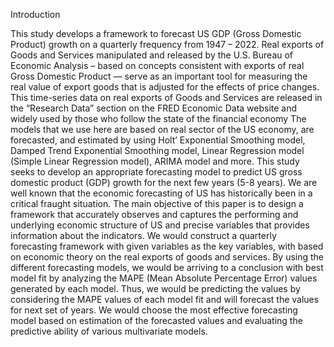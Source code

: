 Introduction
 
This study develops a framework to forecast US GDP (Gross Domestic Product) growth on a quarterly frequency from 1947 – 2022. Real exports of Goods and Services manipulated and released by the U.S. Bureau of Economic Analysis – based on concepts consistent with exports of real Gross Domestic Product — serve as an important tool for measuring the real value of export goods that is adjusted for the effects of price changes.
This time-series data on real exports of Goods and Services are released in the “Research Data” section on the FRED Economic Data website and widely used by those who follow the state of the financial economy  The models that we use here are based on real sector of the US economy, are forecasted, and estimated by using Holt’ Exponential Smoothing model, Damped Trend Exponential Smoothing model, Linear Regression model (Simple Linear Regression model), ARIMA model and more.
This study seeks to develop an appropriate forecasting model to predict US gross domestic product (GDP) growth for the next few years (5-8 years). We are well known that the economic forecasting of US has historically been in a critical fraught situation. The main objective of this paper is to design a framework that accurately observes and captures the performing and underlying economic structure of US and precise variables that provides information about the indicators.
We would construct a quarterly forecasting framework with given variables as the key variables, with based on economic theory on the real exports of goods and services. By using the different forecasting models, we would be arriving to a conclusion with best model fit by analyzing the MAPE (Mean Absolute Percentage Error) values generated by each model.
Thus, we would be predicting the values by considering the MAPE values of each model fit and will forecast the values for next set of years. We would choose the most effective forecasting model based on estimation of the forecasted values and evaluating the predictive ability of various multivariate models.
 
